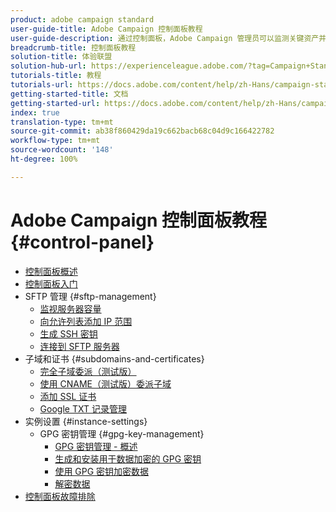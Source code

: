 ```yaml
---
product: adobe campaign standard
user-guide-title: Adobe Campaign 控制面板教程
user-guide-description: 通过控制面板，Adobe Campaign 管理员可以监测关键资产并执行管理任务，例如按实例或允许列表 IP 地址管理 SFTP 存储。
breadcrumb-title: 控制面板教程
solution-title: 体验联盟
solution-hub-url: https://experienceleague.adobe.com/?tag=Campaign+Standard#recommended/solutions/campaign
tutorials-title: 教程
tutorials-url: https://docs.adobe.com/content/help/zh-Hans/campaign-standard-learn/tutorials/overview.html
getting-started-title: 文档
getting-started-url: https://docs.adobe.com/content/help/zh-Hans/campaign-standard/using/campaign-standard-home.html
index: true
translation-type: tm+mt
source-git-commit: ab38f860429da19c662bacb68c04d9c166422782
workflow-type: tm+mt
source-wordcount: '148'
ht-degree: 100%

---
```



# Adobe Campaign 控制面板教程 {#control-panel}

+ [控制面板概述](/help/control-panel-tutorials/control-panel-overview.md)
+ [控制面板入门](/help/control-panel-tutorials/getting-started-with-the-control-panel.md)
+ SFTP 管理 {#sftp-management}
   + [监视服务器容量](/help/control-panel-tutorials/sftp-management/monitoring-server-capacity.md)
   + [向允许列表添加 IP 范围](/help/control-panel-tutorials/sftp-management/adding-ip-range-to-allow-list.md)
   + [生成 SSH 密钥](/help/control-panel-tutorials/sftp-management/generate-ssh-key.md)
   + [连接到 SFTP 服务器](/help/control-panel-tutorials/sftp-management/connect-to-sftp-server.md)
+ 子域和证书 {#subdomains-and-certificates}
   + [完全子域委派（测试版）](/help/control-panel-tutorials/subdomains-and-certificates/subdomain-delegation.md)
   + [使用 CNAME（测试版）委派子域](/help/control-panel-tutorials/subdomains-and-certificates/delegating-subdomains-using-cname.md)
   + [添加 SSL 证书](/help/control-panel-tutorials/subdomains-and-certificates/adding-ssl-certificates.md)
   + [Google TXT 记录管理](/help/control-panel-tutorials/subdomains-and-certificates/google-txt-record-management.md)
+ 实例设置 {#instance-settings}
   + GPG 密钥管理 {#gpg-key-management}
      + [GPG 密钥管理 - 概述](/help/control-panel-tutorials/instance-settings/gpg-key-management/gpg-key-management-overview.md)
      + [生成和安装用于数据加密的 GPG 密钥](/help/control-panel-tutorials/instance-settings/gpg-key-management/generating-and-installing-gpg-keys-for-data-encryption.md)
      + [使用 GPG 密钥加密数据](/help/control-panel-tutorials/instance-settings/gpg-key-management/using-a-gpg-key-to-encrypt-data.md)
      + [解密数据](/help/control-panel-tutorials/instance-settings/gpg-key-management/decrypting-data.md)
+ [控制面板故障排除](/help/control-panel-tutorials/trouble-shooting.md)
